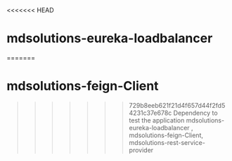 <<<<<<< HEAD
# mdsolutions-eureka-loadbalancer
=======
# mdsolutions-feign-Client

>>>>>>> 729b8eeb621f21d4f657d44f2fd54231c37e678c
Dependency to test the application mdsolutions-eureka-loadbalancer , mdsolutions-feign-Client, mdsolutions-rest-service-provider
